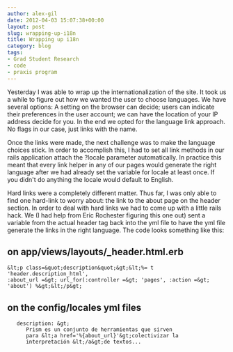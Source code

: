 ```yaml
---
author: alex-gil
date: 2012-04-03 15:07:38+00:00
layout: post
slug: wrapping-up-i18n
title: Wrapping up i18n
category: blog
tags:
- Grad Student Research
- code
- praxis program
---
```


Yesterday I was able to wrap up the internationalization of the site. It took us a while to figure out how we wanted the user to choose languages. We have several options: A setting on the browser can decide; users can indicate their preferences in the user account; we can have the location of your IP address decide for you. In the end we opted for the language link approach. No flags in our case, just links with the name.

Once the links were made, the next challenge was to make the language choices stick. In order to accomplish this, I had to set all link methods in our rails application attach the ?locale parameter automatically. In practice this meant that every link helper in any of our pages would generate the right language after we had already set the variable for locale at least once. If you didn't do anything the locale would default to English.

Hard links were a completely different matter. Thus far, I was only able to find one hard-link to worry about: the link to the about page on the header section. In order to deal with hard links we had to come up with a little rails hack. We (I had help from Eric Rochester figuring this one out) sent a variable from the actual header tag back into the yml file to have the yml file generate the links in the right language. The code looks something like this:


## on app/views/layouts/\_header.html.erb
```
&lt;p class=&quot;description&quot;&gt;&lt;%= t 'header.description_html',
:about_url =&gt; url_for(:controller =&gt; 'pages', :action =&gt;
'about') %&gt;&lt;/p&gt;
```


## on the config/locales yml files
```
   description: &gt;
      Prism es un conjunto de herramientas que sirven
      para &lt;a href='%{about_url}'&gt;colectivizar la
      interpretación &lt;/a&gt;de textos...
```
